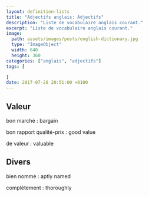 ```yaml
---
layout: definition-lists
title: "Adjectifs anglais: Adjectifs"
description: "Liste de vocabulaire anglais courant."
excerpt: "Liste de vocabulaire anglais courant."
image:
  path: assets/images/posts/english-dictionary.jpg
  type: "ImageObject"
  width: 640
  height: 360
categories: ["anglais", "adjectifs"]
tags: [

]
date: 2017-07-28 20:51:00 +0100
---
```


## Valeur

bon marché
: bargain

bon rapport qualité-prix
: good value

de valeur
: valuable


## Divers

bien nommé
: aptly named

complètement
: thoroughly
